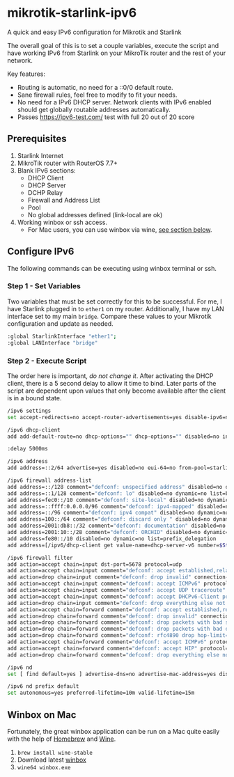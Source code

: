 
# mikrotik-starlink-ipv6
A quick and easy IPv6 configuration for Mikrotik and Starlink

The overall goal of this is to set a couple variables, execute the script and have working IPv6 from Starlink on your MikroTik router and the rest of your network.

Key features:
- Routing is automatic, no need for a ::0/0 default route.
- Sane firewall rules, feel free to modify to fit your needs.
- No need for a IPv6 DHCP server. Network clients with IPv6 enabled should get globally routable addresses automatically.
- Passes https://ipv6-test.com/ test with full 20 out of 20 score

## Prerequisites
1. Starlink Internet
1. MikroTik router with RouterOS 7.7+
1. Blank IPv6 sections:
    - DHCP Client
    - DHCP Server
    - DCHP Relay
    - Firewall and Address List
    - Pool
    - No global addresses defined (link-local are ok)
1. Working winbox or ssh access.
    - For Mac users, you can use winbox via wine, [see section below](#winbox-on-mac).

## Configure IPv6
The following commands can be executing using winbox terminal or ssh.

### Step 1 - Set Variables
Two variables that must be set correctly for this to be successful. For me, I have Starlink plugged in to `ether1` on my router. Additionally, I have my LAN interface set to my main `bridge`. Compare these values to your Mikrotik configuration and update as needed.

```sh
:global StarlinkInterface "ether1";
:global LANInterface "bridge"
```

### Step 2 - Execute Script

The order here is important, *do not change it*. After activating the DHCP client, there is a 5 second delay to allow it time to bind. Later parts of the script are dependent upon values that only become available after the client is in a bound state.

```sh
/ipv6 settings
set accept-redirects=no accept-router-advertisements=yes disable-ipv6=no forward=yes max-neighbor-entries=8192

/ipv6 dhcp-client
add add-default-route=no dhcp-options="" dhcp-options="" disabled=no interface="$StarlinkInterface" pool-name=starlink-v6 pool-prefix-length=64 prefix-hint=::/0 rapid-commit=no request=prefix use-interface-duid=yes use-peer-dns=yes

:delay 5000ms

/ipv6 address
add address=::2/64 advertise=yes disabled=no eui-64=no from-pool=starlink-v6 interface="$LANInterface" no-dad=no

/ipv6 firewall address-list
add address=::/128 comment="defconf: unspecified address" disabled=no dynamic=no list=bad_ipv6
add address=::1/128 comment="defconf: lo" disabled=no dynamic=no list=bad_ipv6
add address=fec0::/10 comment="defconf: site-local" disabled=no dynamic=no list=bad_ipv6
add address=::ffff:0.0.0.0/96 comment="defconf: ipv4-mapped" disabled=no dynamic=no list=bad_ipv6
add address=::/96 comment="defconf: ipv4 compat" disabled=no dynamic=no list=bad_ipv6
add address=100::/64 comment="defconf: discard only " disabled=no dynamic=no list=bad_ipv6
add address=2001:db8::/32 comment="defconf: documentation" disabled=no dynamic=no list=bad_ipv6
add address=2001:10::/28 comment="defconf: ORCHID" disabled=no dynamic=no list=bad_ipv6
add address=fe80::/10 disabled=no dynamic=no list=prefix_delegation
add address=[/ipv6/dhcp-client get value-name=dhcp-server-v6 number=$StarlinkInterface] disabled=no dynamic=no list=prefix_delegation comment="dhcp6 client server value"

/ipv6 firewall filter
add action=accept chain=input dst-port=5678 protocol=udp
add action=accept chain=input comment="defconf: accept established,related,untracked" connection-state=established,related,untracked
add action=drop chain=input comment="defconf: drop invalid" connection-state=invalid
add action=accept chain=input comment="defconf: accept ICMPv6" protocol=icmpv6
add action=accept chain=input comment="defconf: accept UDP traceroute" port=33434-33534 protocol=udp
add action=accept chain=input comment="defconf: accept DHCPv6-Client prefix delegation." dst-port=546 protocol=udp src-address-list=prefix_delegation
add action=drop chain=input comment="defconf: drop everything else not coming from LAN" in-interface="!$LANInterface"
add action=accept chain=forward comment="defconf: accept established,related,untracked" connection-state=established,related,untracked
add action=drop chain=forward comment="defconf: drop invalid" connection-state=invalid
add action=drop chain=forward comment="defconf: drop packets with bad src ipv6" src-address-list=bad_ipv6
add action=drop chain=forward comment="defconf: drop packets with bad dst ipv6" dst-address-list=bad_ipv6
add action=drop chain=forward comment="defconf: rfc4890 drop hop-limit=1" hop-limit=equal:1 protocol=icmpv6
add action=accept chain=forward comment="defconf: accept ICMPv6" protocol=icmpv6
add action=accept chain=forward comment="defconf: accept HIP" protocol=139
add action=drop chain=forward comment="defconf: drop everything else not coming from LAN" in-interface="!$LANInterface"

/ipv6 nd
set [ find default=yes ] advertise-dns=no advertise-mac-address=yes disabled=no dns="" hop-limit=64 interface=all managed-address-configuration=yes mtu=1280 other-configuration=yes ra-delay=3s ra-interval=3m20s-8m20s ra-lifetime=30m ra-preference=medium

/ipv6 nd prefix default
set autonomous=yes preferred-lifetime=10m valid-lifetime=15m
```

## Winbox on Mac
Fortunately, the great winbox application can be run on a Mac quite easily with the help of [Homebrew](https://brew.sh/) and [Wine](https://www.winehq.org/).

1. ```brew install wine-stable```
2. Download latest [winbox](https://mt.lv/winbox64)
3. ```wine64 winbox.exe```

